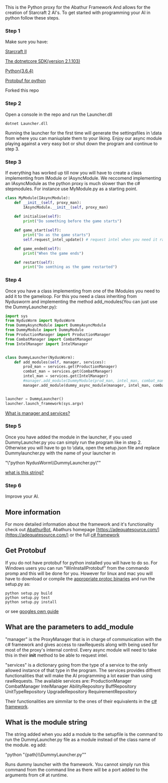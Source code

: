 This is the Python proxy for the Abathur Framework And allows for the creation of Starcraft 2 AI's. To get started with programming your AI in python follow these steps.

### Step 1

Make sure you have:

[Starcraft II](https://starcraft2.com/)

[The dotnetcore SDK(version 2.1.103)](https://www.microsoft.com/net/download/windows)

[Python(3.6.4)](https://www.python.org/downloads/)

[Protobuf for python](#get-protobuf)

Forked this repo

### Step 2 
Open a console in the repo and run the Launcher.dll 

```
dotnet Launcher.dll
```
Running the launcher for the first time will generate the settingsfiles in \data from where you can maniuplate them to your liking. Enjoy our async module playing against a very easy bot or shut down the program and continue to step 3.

### Step 3

If everything has worked up till now you will have to create a class implementing from IModule or IAsyncModule. We reccomend implementing an IAsyncModule as the python proxy is much slower than the c# stepmodules. For instance use MyModule.py as a starting point.

```python
class MyModule(IAsyncModule):
    def __init__(self, proxy_man):
        IAsyncModule.__init__(self, proxy_man)
        
    def initialise(self):
        print("Do something before the game starts")

    def game_start(self):
        print("Do as the game starts")
        self.request_intel_update() # request intel when you need it rather than getting it each step.

    def game_ended(self):
        print("When the game ends")

    def restart(self):
        print("Do somthing as the game restarted")
```

### Step 4

Once you have a class implementing from one of the IModules you need to add it to the gameloop. For this you need a class inheriting from Nydusworm and implementing the method add_modules(You can just use the DummyLauncher.py):

```python
import sys
from NydusWorm import NydusWorm
from DummyAsyncModule import DummyAsyncModule
from DummyModule import DummyModule
from ProductionManager import ProductionManager
from CombatManager import CombatManager
from IntelManager import IntelManager


class DummyLauncher(NydusWorm):
    def add_modules(self, manager, services):
        prod_man = services.get(ProductionManager)
        combat_man = services.get(CombatManager)
        intel_man = services.get(IntelManager)
        #manager.add_module(DummyModule(prod_man, intel_man, combat_man))
        manager.add_module(dummy_async_module(manager, intel_man, combat_man, prod_man))


launcher = DummyLauncher()
launcher.launch_framework(sys.argv)
```
[What is manager and services?](#what-are-the-parameters-to-add_module)

### Step 5
Once you have added the module in the launcher, if you used DummyLauncher.py you can simply run the program like in step 2. Otherwise you will have to go to \data, open the setup.json file and replace Dummylauncher.py with the name of your launcher in

"\\"python NydusWorm\\\\DummyLauncher.py\\"" 

[what is this string?](#what-is-the-module-string)

### Step 6
Improve your AI. 

## More information
For more detailed information about the framework and it's functionality check out [AbathurBot](https://github.com/schmidtgit/AbathurBot), Abathurs homepage [https://adequatesource.com/](https://adequatesource.com/) or the full [c# framework](https://github.com/schmidtgit/Abathur)

## Get Protobuf
If you do not have protobuf for python installed you will have to do so. For Windows users you can run "WinInstallProtobuf" from the commando promp and this will be done for you. However for linux and mac you will have to download or compile the [appropriate protoc binaries](https://github.com/google/protobuf/releases/tag/v3.5.1) and run the setup.py as:
```
python setup.py build
python setup.py test
python setup.py install
```
or see [googles own guide](https://github.com/google/protobuf/tree/master/python)

## What are the parameters to add_module
"manager" is the ProxyManager that is in charge of communication with the c# framework and gives access to rawRequests along with being used for most of the proxy's internal control. Every async module will need to take this in their __init__ method to be able to request intel.

"services" is a dictionary going from the type of a service to the only allowed instance of that type in the program. The services provides diffrent functionalities that will make the AI programming a lot easier than using rawRequests. The available services are:
ProductionManager
CombatManager
IntelManager
AbilityRepository
BuffRepository
UnitTypeRepository
UpgradeRepository
RequirementRepository

Their functionalities are simmilar to the ones of their equivalents in the [c# framework](https://github.com/schmidtgit/AbathurBot/blob/master/AbathurBot/Modules/FullModule.cs). 


## What is the module string
The string added when you add a module to the setupfile is the command to run the DummyLauncher.py file as a module instead of the class name of the module. eg add:

"python "{path}\\\\DummyLauncher.py""

Runs dummy launcher with the framework. You cannot simply run this command from the command line as there will be a port added to the arguments from c# at runtime.
